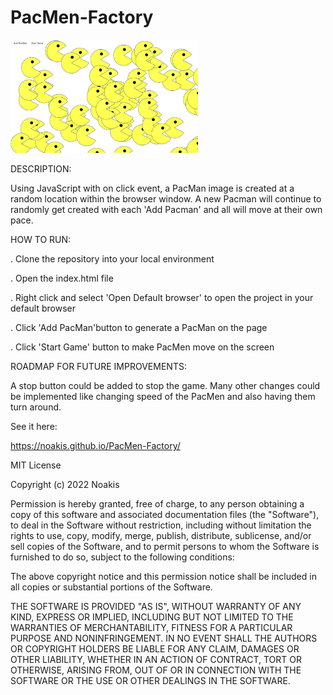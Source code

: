 # PacMen-Factory

<img src= "PacMen Factory.png" width='300'/>

DESCRIPTION:

Using JavaScript with on click event, a PacMan image is created at a random location within the browser window.  A new Pacman will continue to randomly get created with each 'Add Pacman' and all will move at their own pace.

HOW TO RUN:

. Clone the repository into your local environment

. Open the index.html file

. Right click and select 'Open Default browser' to open the project in your default browser

. Click 'Add PacMan'button to generate a PacMan on the page

. Click 'Start Game' button to make PacMen move on the screen

ROADMAP FOR FUTURE IMPROVEMENTS:

A stop button could be added to stop the game. Many other changes could be implemented like changing speed of the PacMen and also having them turn around. 

See it here:

https://noakis.github.io/PacMen-Factory/


MIT License

Copyright (c) 2022 Noakis

Permission is hereby granted, free of charge, to any person obtaining a copy
of this software and associated documentation files (the "Software"), to deal
in the Software without restriction, including without limitation the rights
to use, copy, modify, merge, publish, distribute, sublicense, and/or sell
copies of the Software, and to permit persons to whom the Software is
furnished to do so, subject to the following conditions:

The above copyright notice and this permission notice shall be included in all
copies or substantial portions of the Software.

THE SOFTWARE IS PROVIDED "AS IS", WITHOUT WARRANTY OF ANY KIND, EXPRESS OR
IMPLIED, INCLUDING BUT NOT LIMITED TO THE WARRANTIES OF MERCHANTABILITY,
FITNESS FOR A PARTICULAR PURPOSE AND NONINFRINGEMENT. IN NO EVENT SHALL THE
AUTHORS OR COPYRIGHT HOLDERS BE LIABLE FOR ANY CLAIM, DAMAGES OR OTHER
LIABILITY, WHETHER IN AN ACTION OF CONTRACT, TORT OR OTHERWISE, ARISING FROM,
OUT OF OR IN CONNECTION WITH THE SOFTWARE OR THE USE OR OTHER DEALINGS IN THE
SOFTWARE.

